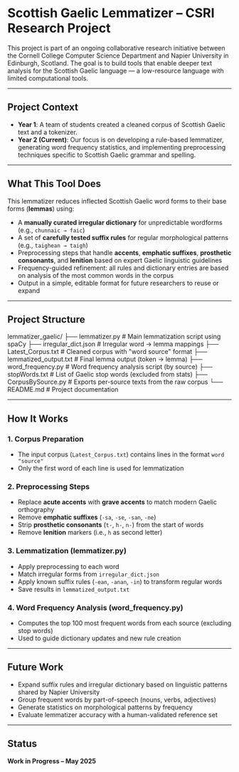 # Scottish Gaelic Lemmatizer – CSRI Research Project

This project is part of an ongoing collaborative research initiative between the Cornell College Computer Science Department and Napier University in Edinburgh, Scotland. The goal is to build tools that enable deeper text analysis for the Scottish Gaelic language — a low-resource language with limited computational tools.

---

## Project Context

- **Year 1**: A team of students created a cleaned corpus of Scottish Gaelic text and a tokenizer.
- **Year 2 (Current)**: Our focus is on developing a rule-based lemmatizer, generating word frequency statistics, and implementing preprocessing techniques specific to Scottish Gaelic grammar and spelling.

---

## What This Tool Does

This lemmatizer reduces inflected Scottish Gaelic word forms to their base forms (**lemmas**) using:

- A **manually curated irregular dictionary** for unpredictable wordforms (e.g., `chunnaic → faic`)
- A set of **carefully tested suffix rules** for regular morphological patterns (e.g., `taighean → taigh`)
- Preprocessing steps that handle **accents**, **emphatic suffixes**, **prosthetic consonants**, and **lenition** based on expert Gaelic linguistic guidelines
- Frequency-guided refinement: all rules and dictionary entries are based on analysis of the most common words in the corpus
- Output in a simple, editable format for future researchers to reuse or expand

---

## Project Structure

lemmatizer_gaelic/
├── lemmatizer.py             # Main lemmatization script using spaCy
├── irregular_dict.json       # Irregular word → lemma mappings
├── Latest_Corpus.txt         # Cleaned corpus with "word source" format
├── lemmatized_output.txt     # Final lemma output (token → lemma)
├── word_frequency.py         # Word frequency analysis script (by source)
├── stopWords.txt             # List of Gaelic stop words (excluded from stats)
├── CorpusBySource.py         # Exports per-source texts from the raw corpus
└── README.md                 # Project documentation

---

## How It Works

### 1. **Corpus Preparation**
   - The input corpus (`Latest_Corpus.txt`) contains lines in the format `word "source"`
   - Only the first word of each line is used for lemmatization

### 2. **Preprocessing Steps**
   - Replace **acute accents** with **grave accents** to match modern Gaelic orthography
   - Remove **emphatic suffixes** (`-sa`, `-se`, `-san`, `-ne`)
   - Strip **prosthetic consonants** (`t-`, `h-`, `n-`) from the start of words
   - Remove **lenition** markers (i.e., `h` as second letter)

### 3. **Lemmatization (lemmatizer.py)**
   - Apply preprocessing to each word
   - Match irregular forms from `irregular_dict.json`
   - Apply known suffix rules (`-ean`, `-anan`, `-in`) to transform regular words
   - Save results in `lemmatized_output.txt`

### 4. **Word Frequency Analysis (word_frequency.py)**
   - Computes the top 100 most frequent words from each source (excluding stop words)
   - Used to guide dictionary updates and new rule creation

---

## Future Work

- Expand suffix rules and irregular dictionary based on linguistic patterns shared by Napier University
- Group frequent words by part-of-speech (nouns, verbs, adjectives)
- Generate statistics on morphological patterns by frequency
- Evaluate lemmatizer accuracy with a human-validated reference set

---

## Status
**Work in Progress – May 2025**

